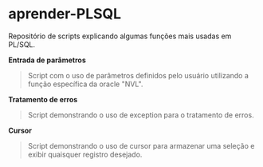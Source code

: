 # aprender-PLSQL
Repositório de scripts explicando algumas funções mais usadas em PL/SQL.

 **Entrada de parâmetros**
   > Script com o uso de parâmetros definidos pelo usuário utilizando a função específica da oracle "NVL".
   
 **Tratamento de erros**
   > Script demonstrando o uso de exception para o tratamento de erros.
  
 **Cursor**
   > Script demonstrando o uso de cursor para armazenar uma seleção e exibir quaisquer registro desejado.
